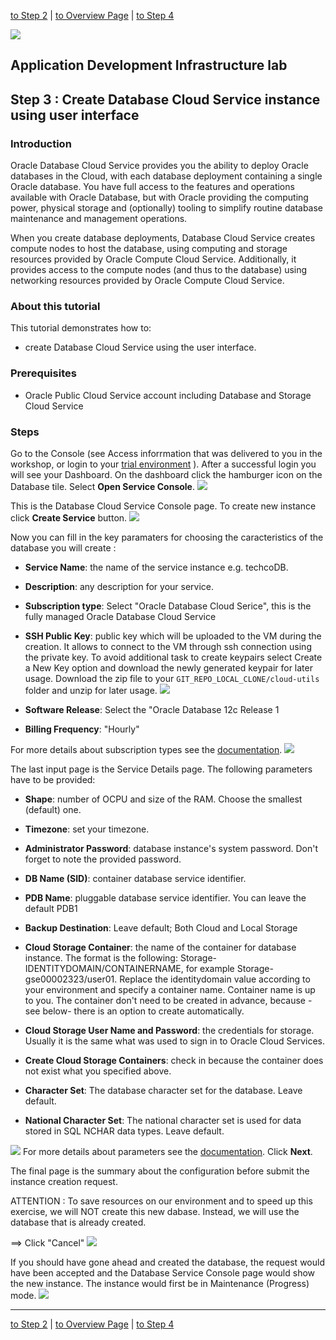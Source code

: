 
[to Step 2](../jcs-create/README.md) | [to Overview Page](../AppDevInfra.md) | [to Step 4](../jcs-autoscale/README.md)

![](../../common/images/customer.logo2.png)
## Application Development Infrastructure lab ##
## Step 3 : Create Database Cloud Service instance using user interface ##

### Introduction ###

Oracle Database Cloud Service provides you the ability to deploy Oracle databases in the Cloud, with each database deployment containing a single Oracle database. You have full access to the features and operations available with Oracle Database, but with Oracle providing the computing power, physical storage and (optionally) tooling to simplify routine database maintenance and management operations.

When you create database deployments, Database Cloud Service creates compute nodes to host the database, using computing and storage resources provided by Oracle Compute Cloud Service. Additionally, it provides access to the compute nodes (and thus to the database) using networking resources provided by Oracle Compute Cloud Service.

### About this tutorial ###
This tutorial demonstrates how to:
	
+ create Database Cloud Service using the user interface.

### Prerequisites ###

- Oracle Public Cloud Service account including Database and Storage Cloud Service

### Steps ###

Go to the Console (see Access inforrmation that was delivered to you in the workshop, or login to your [trial environment](https://cloud.oracle.com/sign-in) ). After a successful login you will see your Dashboard. On the dashboard click the hamburger icon on the Database tile. Select **Open Service Console**.
![](images/01.png)

This is the Database Cloud Service Console page. To create new instance click **Create Service** button.
![](images/02.png)

Now you can fill in the key paramaters for choosing the caracteristics of the database you will create : 
+ **Service Name**: the name of the service instance e.g. techcoDB.
+ **Description**: any description for your service.
+ **Subscription type**: Select "Oracle Database Cloud Serice", this is the fully managed Oracle Database Cloud Service
+ **SSH Public Key**: public key which will be uploaded to the VM during the creation. It allows to connect to the VM through ssh connection using the private key. To avoid additional task to create keypairs select Create a New Key option and download the newly generated keypair for later usage. Download the zip file to your `GIT_REPO_LOCAL_CLONE/cloud-utils` folder and unzip for later usage.
![](images/06.png) 

+ **Software Release**: Select the "Oracle Database 12c Release 1
+ **Billing Frequency**: "Hourly"

For more details about subscription types see the [documentation](https://docs.oracle.com/cloud/latest/dbcs_dbaas/CSDBI/GUID-F1E6807A-D283-4170-AB2B-9D43CD8DCD92.htm#CSDBI3395).
![](images/db02.PNG)


The last input page is the Service Details page. The following parameters have to be provided:
	
+ **Shape**: number of OCPU and size of the RAM. Choose the smallest (default) one.
+ **Timezone**: set your timezone.

+ **Administrator Password**: database instance's system password. Don't forget to note the provided password.
+ **DB Name (SID)**: container database service identifier.
+ **PDB Name**: pluggable database service identifier. You can leave the default PDB1

+ **Backup Destination**: Leave default; Both Cloud and Local Storage
+ **Cloud Storage Container**: the name of the container for database instance. The format is the following: Storage-IDENTITYDOMAIN/CONTAINERNAME, for example Storage-gse00002323/user01. Replace the identitydomain value according to your environment and specify a container name. Container name is up to you. The container don't need to be created in advance, because -see below- there is an option to create automatically.
+ **Cloud Storage User Name and Password**: the credentials for storage. Usually it is the same what was used to sign in to Oracle Cloud Services.
+ **Create Cloud Storage Containers**: check in because the container does not exist what you specified above.
+ **Character Set**: The database character set for the database. Leave default.
+ **National Character Set**: The national character set is used for data stored in SQL NCHAR data types. Leave default.

![](images/db03.PNG)
For more details about parameters see the [documentation](https://docs.oracle.com/cloud/latest/dbcs_dbaas/CSDBI/GUID-D4A35763-53ED-4FBB-97BF-0366F21B05E0.htm#CSDBI3401). Click **Next**.

The final page is the summary about the configuration before submit the instance creation request.

ATTENTION : To save resources on our environment and to speed up this exercise, we will NOT create this new dabase.  Instead, we will use the database that is already created.

==> Click "Cancel"
![](images/08.png)

If you should have gone ahead and created the database, the request would have been accepted and the Database Service Console page would  show the new instance. The instance would first be in Maintenance (Progress) mode. 
![](images/09.png)

---
[to Step 2](../jcs-create/README.md) | [to Overview Page](../AppDevInfra.md) | [to Step 4](../jcs-autoscale/README.md)

